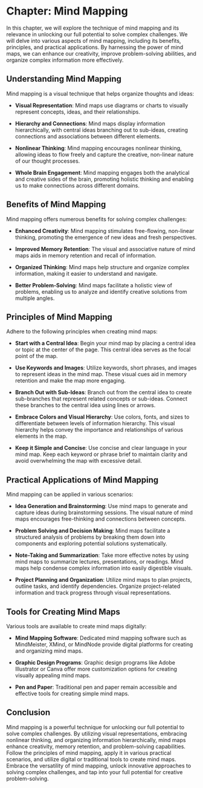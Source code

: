 Chapter: Mind Mapping
=====================

In this chapter, we will explore the technique of mind mapping and its relevance in unlocking our full potential to solve complex challenges. We will delve into various aspects of mind mapping, including its benefits, principles, and practical applications. By harnessing the power of mind maps, we can enhance our creativity, improve problem-solving abilities, and organize complex information more effectively.

Understanding Mind Mapping
--------------------------

Mind mapping is a visual technique that helps organize thoughts and ideas:

* **Visual Representation**: Mind maps use diagrams or charts to visually represent concepts, ideas, and their relationships.

* **Hierarchy and Connections**: Mind maps display information hierarchically, with central ideas branching out to sub-ideas, creating connections and associations between different elements.

* **Nonlinear Thinking**: Mind mapping encourages nonlinear thinking, allowing ideas to flow freely and capture the creative, non-linear nature of our thought processes.

* **Whole Brain Engagement**: Mind mapping engages both the analytical and creative sides of the brain, promoting holistic thinking and enabling us to make connections across different domains.

Benefits of Mind Mapping
------------------------

Mind mapping offers numerous benefits for solving complex challenges:

* **Enhanced Creativity**: Mind mapping stimulates free-flowing, non-linear thinking, promoting the emergence of new ideas and fresh perspectives.

* **Improved Memory Retention**: The visual and associative nature of mind maps aids in memory retention and recall of information.

* **Organized Thinking**: Mind maps help structure and organize complex information, making it easier to understand and navigate.

* **Better Problem-Solving**: Mind maps facilitate a holistic view of problems, enabling us to analyze and identify creative solutions from multiple angles.

Principles of Mind Mapping
--------------------------

Adhere to the following principles when creating mind maps:

* **Start with a Central Idea**: Begin your mind map by placing a central idea or topic at the center of the page. This central idea serves as the focal point of the map.

* **Use Keywords and Images**: Utilize keywords, short phrases, and images to represent ideas in the mind map. These visual cues aid in memory retention and make the map more engaging.

* **Branch Out with Sub-Ideas**: Branch out from the central idea to create sub-branches that represent related concepts or sub-ideas. Connect these branches to the central idea using lines or arrows.

* **Embrace Colors and Visual Hierarchy**: Use colors, fonts, and sizes to differentiate between levels of information hierarchy. This visual hierarchy helps convey the importance and relationships of various elements in the map.

* **Keep it Simple and Concise**: Use concise and clear language in your mind map. Keep each keyword or phrase brief to maintain clarity and avoid overwhelming the map with excessive detail.

Practical Applications of Mind Mapping
--------------------------------------

Mind mapping can be applied in various scenarios:

* **Idea Generation and Brainstorming**: Use mind maps to generate and capture ideas during brainstorming sessions. The visual nature of mind maps encourages free-thinking and connections between concepts.

* **Problem Solving and Decision Making**: Mind maps facilitate a structured analysis of problems by breaking them down into components and exploring potential solutions systematically.

* **Note-Taking and Summarization**: Take more effective notes by using mind maps to summarize lectures, presentations, or readings. Mind maps help condense complex information into easily digestible visuals.

* **Project Planning and Organization**: Utilize mind maps to plan projects, outline tasks, and identify dependencies. Organize project-related information and track progress through visual representations.

Tools for Creating Mind Maps
----------------------------

Various tools are available to create mind maps digitally:

* **Mind Mapping Software**: Dedicated mind mapping software such as MindMeister, XMind, or MindNode provide digital platforms for creating and organizing mind maps.

* **Graphic Design Programs**: Graphic design programs like Adobe Illustrator or Canva offer more customization options for creating visually appealing mind maps.

* **Pen and Paper**: Traditional pen and paper remain accessible and effective tools for creating simple mind maps.

Conclusion
----------

Mind mapping is a powerful technique for unlocking our full potential to solve complex challenges. By utilizing visual representations, embracing nonlinear thinking, and organizing information hierarchically, mind maps enhance creativity, memory retention, and problem-solving capabilities. Follow the principles of mind mapping, apply it in various practical scenarios, and utilize digital or traditional tools to create mind maps. Embrace the versatility of mind mapping, unlock innovative approaches to solving complex challenges, and tap into your full potential for creative problem-solving.
